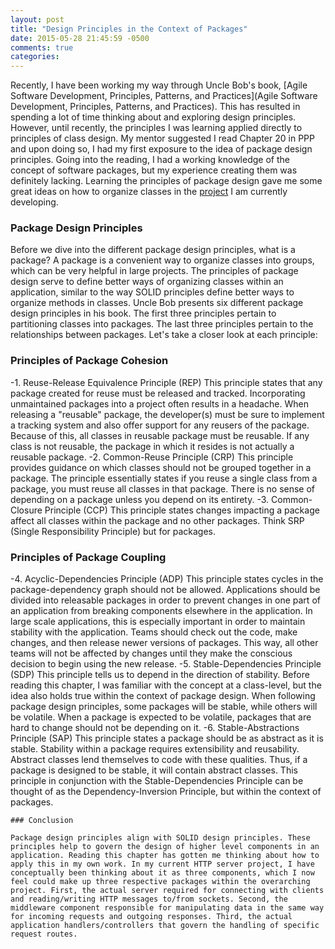 ```yaml
---
layout: post
title: "Design Principles in the Context of Packages"
date: 2015-05-28 21:45:59 -0500
comments: true
categories:
---
```


Recently, I have been working my way through Uncle Bob's book, [Agile Software Development, Principles, Patterns, and Practices](Agile Software Development, Principles, Patterns, and Practices). This has resulted in spending a lot of time thinking about and exploring design principles. However, until recently, the principles I was learning applied directly to principles of class design.<!--more--> My mentor suggested I read Chapter 20 in PPP and upon doing so, I had my first exposure to the idea of package design principles. Going into the reading, I had a working knowledge of the concept of software packages, but my experience creating them was definitely lacking. Learning the principles of package design gave me some great ideas on how to organize classes in the [project](http://www.lisahamm.com/blog/2015/05/01/starting-a-java-web-server/) I am currently developing.

### Package Design Principles

Before we dive into the different package design principles, what is a package? A package is a convenient way to organize classes into groups, which can be very helpful in large projects. The principles of package design serve to define better ways of organizing classes within an application, similar to the way SOLID principles define better ways to organize methods in classes. Uncle Bob presents six different package design principles in his book. The first three principles pertain to partitioning classes into packages. The last three principles pertain to the relationships between packages. Let's take a closer look at each principle:

### Principles of Package Cohesion
  -1. Reuse-Release Equivalence Principle (REP)
    This principle states that any package created for reuse must be released and tracked. Incorporating unmaintained packages into a project often results in a headache. When releasing a "reusable" package, the developer(s) must be sure to implement a tracking system and also offer support for any reusers of the package. Because of this, all classes in reusable package must be reusable. If any class is not reusable, the package in which it resides is not actually a reusable package.
  -2. Common-Reuse Principle (CRP)
    This principle provides guidance on which classes should not be grouped together in a package. The principle essentially states if you reuse a single class from a package, you must reuse all classes in that package. There is no sense of depending on a package unless you depend on its entirety.
  -3. Common-Closure Principle (CCP)
    This principle states changes impacting a package affect all classes within the package and no other packages. Think SRP (Single Responsibility Principle) but for packages.

### Principles of Package Coupling
  -4. Acyclic-Dependencies Principle (ADP)
    This principle states cycles in the package-dependency graph should not be allowed. Applications should be divided into releasable packages in order to prevent changes in one part of an application from breaking components elsewhere in the application. In large scale applications, this is especially important in order to maintain stability with the application. Teams should check out the code, make changes, and then release newer versions of packages. This way, all other teams will not be affected by changes until they make the conscious decision to begin using the new release.
  -5. Stable-Dependencies Principle (SDP)
    This principle tells us to depend in the direction of stability. Before reading this chapter, I was familiar with the concept at a class-level, but the idea also holds true within the context of package design. When following package design principles, some packages will be stable, while others will be volatile. When a package is expected to be volatile, packages that are hard to change should not be depending on it.
  -6. Stable-Abstractions Principle (SAP)
    This principle states a package should be as abstract as it is stable. Stability within a package requires extensibility and reusability. Abstract classes lend themselves to code with these qualities. Thus, if a package is designed to be stable, it will contain abstract classes. This principle in conjunction with the Stable-Dependencies Principle can be thought of as the Dependency-Inversion Principle, but within the context of packages.

    ### Conclusion

    Package design principles align with SOLID design principles. These principles help to govern the design of higher level components in an application. Reading this chapter has gotten me thinking about how to apply this in my own work. In my current HTTP server project, I have conceptually been thinking about it as three components, which I now feel could make up three respective packages within the overarching project. First, the actual server required for connecting with clients and reading/writing HTTP messages to/from sockets. Second, the middleware component responsible for manipulating data in the same way for incoming requests and outgoing responses. Third, the actual application handlers/controllers that govern the handling of specific request routes.
